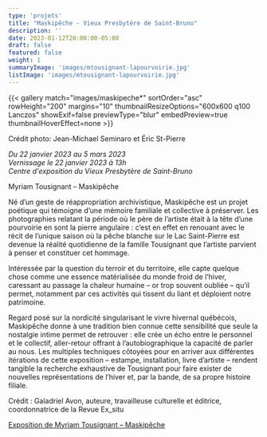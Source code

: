 ```yaml
---
type: 'projets'
title: "Maskipêche - Vieux Presbytère de Saint-Bruno"
description: ''
date: 2023-01-12T20:00:00-05:00
draft: false
featured: false
weight: 1
summaryImage: 'images/mtousignant-lapourvoirie.jpg'
listImage: 'images/mtousignant-lapourvoirie.jpg'
---
```

<style>
.logo--stbruno {
  display: block;
  text-indent: -9999px;
  width: 200px;
  height: 64px;
  background: url(images/logo-saint-bruno-de-montarville.svg);
  background-size: 200px 64px;
}
</style>

{{< gallery match="images/maskipeche*" sortOrder="asc" rowHeight="200" margins="10" thumbnailResizeOptions="600x600 q100 Lanczos" showExif=false previewType="blur" embedPreview=true thumbnailHoverEffect=none >}}

Crédit photo: Jean-Michael Seminaro et Éric St-Pierre

_Du 22 janvier 2023 au 5 mars 2023  
Vernissage le 22 janvier 2023 à 13h  
Centre d'exposition du Vieux Presbytère de Saint-Bruno_

Myriam Tousignant – Maskipêche

Né d’un geste de réappropriation archivistique, Maskipêche est un projet poétique qui témoigne d’une mémoire familiale et collective à préserver. Les photographies relatant la période où le père de l’artiste était à la tête d’une pourvoirie en sont la pierre angulaire : c’est en effet en renouant avec le récit de l’unique saison où la pêche blanche sur le Lac Saint-Pierre est devenue la réalité quotidienne de la famille Tousignant que l’artiste parvient à penser et constituer cet hommage.

Intéressée par la question du terroir et du territoire, elle capte quelque chose comme une essence matérialisée du monde froid de l’hiver, caressant au passage la chaleur humaine – or trop souvent oubliée – qu’il permet, notamment par ces activités qui tissent du liant et déploient notre patrimoine.

Regard posé sur la nordicité singularisant le vivre hivernal québécois, Maskipêche donne à une tradition bien connue cette sensibilité que seule la nostalgie intime permet de retrouver : elle crée un écho entre le personnel et le collectif, aller-retour offrant à l’autobiographique la capacité de parler au nous. Les multiples techniques côtoyées pour en arriver aux différentes itérations de cette exposition – estampe, installation, livre d’artiste – rendent tangible la recherche exhaustive de Tousignant pour faire exister de nouvelles représentations de l’hiver et, par la bande, de sa propre histoire filiale.

Crédit : Galadriel Avon, auteure, travailleuse culturelle et éditrice, coordonnatrice de la Revue Ex_situ

[Exposition de Myriam Tousignant – Maskipêche](https://stbruno.ca/evenements/exposition-de-myriam-tousignant-maskipeche/)

<a class="logo--stbruno" href="https://stbruno.ca/" target="blank">St-Bruno</a>